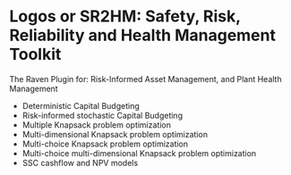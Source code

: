 # Logos or SR2HM: Safety, Risk, Reliability and Health Management Toolkit
The Raven Plugin for: Risk-Informed Asset Management, and Plant Health Management

- Deterministic Capital Budgeting
- Risk-informed stochastic Capital Budgeting
- Multiple Knapsack problem optimization
- Multi-dimensional Knapsack problem optimization
- Multi-choice Knapsack problem optimization
- Multi-choice multi-dimensional Knapsack problem optimization
- SSC cashflow and NPV models
